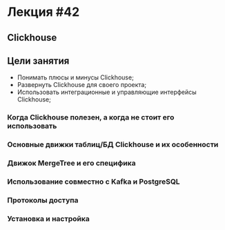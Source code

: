 # Лекция #42

## Clickhouse

## Цели занятия

* Понимать плюсы и минусы Clickhouse;
* Развернуть Clickhouse для своего проекта;
* Использовать интеграционные и управляющие интерфейсы Clickhouse;

### Когда Clickhouse полезен, а когда не стоит его использовать
### Основные движки таблиц/БД Clickhouse и их особенности
### Движок MergeTree и его специфика
### Использование совместно с Kafka и PostgreSQL
### Протоколы доступа
### Установка и настройка